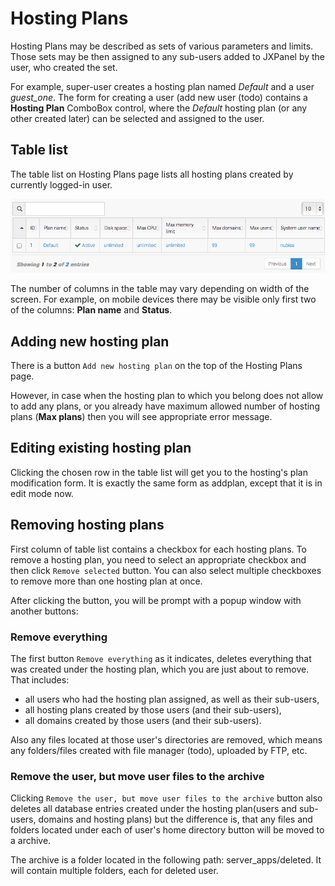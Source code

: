 # Hosting Plans

Hosting Plans may be described as sets of various parameters and limits.
Those sets may be then assigned to any sub-users added to JXPanel by the user, who created the set.

For example, super-user creates a hosting plan named *Default* and a user *guest_one*.
The form for creating a user (add new user &#40;todo&#41; contains a <b>Hosting Plan</b> ComboBox control,
where the *Default* hosting plan (or any other created later) can be selected and assigned to the user.

## Table list

The table list on Hosting Plans page lists all hosting plans created by currently logged-in user.

![hosting_plans_table.png](images/hosting_plans_table.png)

The number of columns in the table may vary depending on width of the screen.
For example, on mobile devices there may be visible only first two of the columns: <b>Plan name</b> and <b>Status</b>.

## Adding new hosting plan

There is a button `Add new hosting plan` on the top of the Hosting Plans page.

However, in case when the hosting plan to which you belong does not allow to add any plans,
or you already have maximum allowed number of hosting plans (<b>Max plans</b>) then you will see appropriate error message.

## Editing existing hosting plan

Clicking the chosen row in the table list will get you to the hosting's plan modification form.
It is exactly the same form as addplan, except that it is in edit mode now.

## Removing hosting plans

First column of table list contains a checkbox for each hosting plans.
To remove a hosting plan, you need to select an appropriate checkbox and then click `Remove selected` button.
You can also select multiple checkboxes to remove more than one hosting plan at once.

After clicking the button, you will be prompt with a popup window with another buttons:

### Remove everything

The first button `Remove everything` as it indicates, deletes everything that was created under the hosting plan, which you are just about to remove.
That includes:

* all users who had the hosting plan assigned, as well as their sub-users,
* all hosting plans created by those users (and their sub-users),
* all domains created by those users (and their sub-users).

Also any files located at those user's directories are removed, which means any folders/files created with file manager &#40;todo&#41;,
uploaded by FTP, etc.

### Remove the user, but move user files to the archive

Clicking `Remove the user, but move user files to the archive` button also deletes all database entries created under the hosting plan(users and sub-users, domains and hosting plans) but the difference is,
that any files and folders located under each of user's home directory button will be moved to a archive.


The archive is a folder located in the following path: server_apps/deleted. It will contain multiple folders, each for deleted user.

